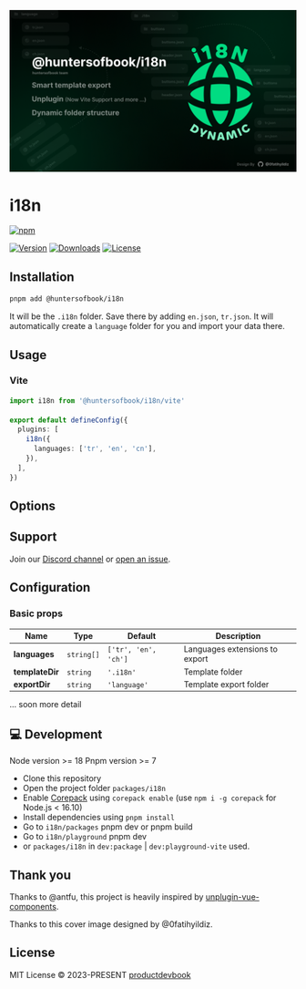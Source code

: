 ![alt text](https://github.com/huntersofbook/huntersofbook/blob/main/docs/public/images/i18n.png?raw=true)

# i18n


[![npm](https://img.shields.io/npm/v/@huntersofbook/i18n.svg)](https://npmjs.com/package/@huntersofbook/i18n)

<p>
      <a href="https://www.npmjs.com/package/@huntersofbook/i18n"><img src="https://img.shields.io/npm/v/@huntersofbook/i18n.svg?style=flat&colorA=002438&colorB=28CF8D" alt="Version"></a>
      <a href="https://www.npmjs.com/package/@huntersofbook/i18n"><img src="https://img.shields.io/npm/dm/@huntersofbook/i18n.svg?style=flat&colorA=002438&colorB=28CF8D" alt="Downloads"></a>
      <a href="./LICENSE"><img src="https://img.shields.io/github/license/huntersofbook/huntersofbook.svg?style=flat&colorA=002438&colorB=28CF8D" alt="License"></a>
</p>

## Installation

```bash
pnpm add @huntersofbook/i18n
```
It will be the `.i18n` folder. Save there by adding `en.json`, `tr.json`. It will automatically create a `language` folder for you and import your data there.

## Usage

### Vite

```ts
import i18n from '@huntersofbook/i18n/vite'

export default defineConfig({
  plugins: [
    i18n({
      languages: ['tr', 'en', 'cn'],
    }),
  ],
})
```

## Options
## Support

Join our [Discord channel](https://discord.gg/xAj9uqMrjC) or [open an issue](https://github.com/huntersofbook/huntersofbook/issues).

## Configuration

### Basic props

| Name | Type | Default | Description |
| --- | --- | --- | --- |
| **languages** | `string[]` | `['tr', 'en', 'ch']` | Languages extensions to export |
| **templateDir** | `string` | `'.i18n'` | Template folder |
| **exportDir** | `string` | `'language'` | Template export folder |
... soon more detail


## 💻 Development
Node version >= 18
Pnpm version >= 7

- Clone this repository
- Open the project folder `packages/i18n` 
- Enable [Corepack](https://github.com/nodejs/corepack) using `corepack enable` (use `npm i -g corepack` for Node.js < 16.10)
- Install dependencies using `pnpm install`
- Go to `i18n/packages` pnpm dev or pnpm build
- Go to `i18n/playground` pnpm dev
- or `packages/i18n` in `dev:package` | `dev:playground-vite` used.



## Thank you
Thanks to @antfu, this project is heavily inspired by [unplugin-vue-components](https://github.com/antfu/unplugin-vue-components).

Thanks to this cover image designed by @0fatihyildiz.


## License

MIT License © 2023-PRESENT [productdevbook](https://github.com/productdevbook)